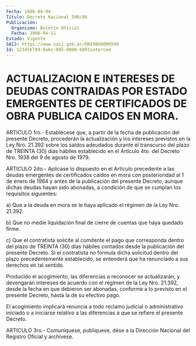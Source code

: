 ```yaml
---
Fecha: 1986-04-04
Título: Decreto Nacional 500/86
Publicación:
  Organismo: Boletín Oficial
  Fecha: 1986-04-11
Estado: Vigente
SAIJ: https://www.saij.gob.ar/DN19860000500
Id: 123456789-0abc-005-0000-6891soterced
---
```

# ACTUALIZACION E INTERESES DE DEUDAS CONTRAIDAS POR ESTADO EMERGENTES DE CERTIFICADOS DE OBRA PUBLICA CAIDOS EN MORA.

<a id="1"></a>
ARTICULO  1ro.-  Establécese  que,  a  partir  de  la fecha de publicación  del  presente  Decreto, procederán la actualización  y los intereses previstos en la  Ley  Nro.  21.392  sobre  los saldos adeudados  durante  el  transcurso  del plazo de TREINTA (30)  días hábiles establecido en el Artículo 4to.  del  Decreto Nro. 1938 del 9 de agosto de 1979.

<a id="2"></a>
ARTICULO 2do.- Aplícase lo dispuesto en el Artículo precedente a  las  deudas  emergentes  de  certificados  caídos  en  mora  con posterioridad  al  1 de enero de 1984 y antes de la publicación del presente Decreto, aunque  dichas  deudas  hayan  sido  abonadas,  a condición    de  que  se  cumplan  los  requisitos  siguientes:

a) Que a la deuda  en  mora  se  le haya aplicado el régimen de la Ley Nro. 21.392.

b) Que no medie liquidación final  de  cierre  de cuentas que haya quedado firme.

c)  Que  el  contratista  solicite  al  comitente  el  pago    que corresponda  dentro del plazo de TREINTA (30) días hábiles contados desde la publicación  del  presente  Decreto.  Si el contratista no formula    dicha    solicitud   dentro  del  plazo  precedentemente establecido, se entenderá que ha  renunciado  a sus derechos en tal sentido.

Producido   el  acogimiento,  las  diferencias  a  reconocer    se actualizarán,  y  devengarán intereses de acuerdo con el régimen de la Ley Nro. 21.392,  desde  la  fecha en que debieron ser abonadas, conforme  a lo previsto en el presente  Decreto,  hasta  la  de  su efectivo pago.

El acogimiento  implicará  renuncia  a  todo  reclamo  judicial  o administrativo  iniciado o a iniciarse relativo a las diferencias a que se refiere el presente Decreto.

<a id="3"></a>
ARTICULO  3ro.-  Comuníquese,  publíquese, dése a la Dirección Nacional del Registro Oficial y archívese.